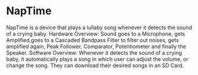 # NapTime
NapTime is a device that plays a lullaby song whenever it detects the sound of a crying baby.
Hardware Overview: Sound goes to a Microphone, gets Amplified,goes to a Cascaded Bandpass Filter to filter out noises, gets amplified again, Peak Follower, Comparator, Potentiometer and finally the Speaker.
Software Overview: Whenever it detects the sound of a crying baby, it automatically plays a song in which user can adjust the volume, or change the song. They can download their desired songs in an SD Card.
